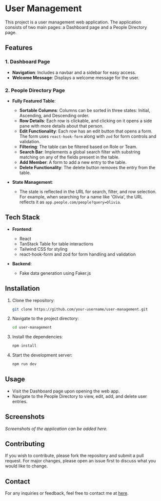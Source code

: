 # User Management

This project is a user management web application. The application consists of two main pages: a Dashboard page and a People Directory page.

## Features

### 1. Dashboard Page
- **Navigation**: Includes a navbar and a sidebar for easy access.
- **Welcome Message**: Displays a welcome message for the user.

### 2. People Directory Page
- **Fully Featured Table**: 
  - **Sortable Columns**: Columns can be sorted in three states: Initial, Ascending, and Descending order.
  - **Row Details**: Each row is clickable, and clicking on it opens a side pane with more details about that person.
  - **Edit Functionality**: Each row has an edit button that opens a form. The form uses `react-hook-form` along with `zod` for form controls and validation.
  - **Filtering**: The table can be filtered based on Role or Team.
  - **Search Bar**: Implements a global search filter with substring matching on any of the fields present in the table.
  - **Add Member**: A form to add a new entry to the table.
  - **Delete Functionality**: The delete button removes the entry from the table.

- **State Management**: 
  - The state is reflected in the URL for search, filter, and row selection. For example, when searching for a name like 'Olivia', the URL reflects it as `app.people.com/people?query=Olivia`.

## Tech Stack
- **Frontend**:
  - React
  - TanStack Table for table interactions
  - Tailwind CSS for styling
  - react-hook-form and zod for form handling and validation

- **Backend**:
  - Fake data generation using Faker.js

## Installation

1. Clone the repository:
   ```bash
   git clone https://github.com/your-username/user-management.git
    ```

2. Navigate to the project directory:
    ```bash
    cd user-management
    ```

3. Install the dependencies:
    ```bash 
    npm install
    ```

4. Start the development server:
    ```bash
    npm run dev
    ```

## Usage

- Visit the Dashboard page upon opening the web app.
- Navigate to the People Directory to view, edit, add, and delete user entries.

## Screenshots

_Screenshots of the application can be added here._

## Contributing

If you wish to contribute, please fork the repository and submit a pull request. For major changes, please open an issue first to discuss what you would like to change.

## Contact

For any inquiries or feedback, feel free to contact me at [here](mailto:machhanamulya@gmail.com).
